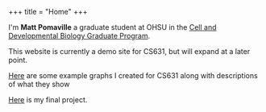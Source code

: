 +++
title = "Home"
+++

I'm **Matt Pomaville** a graduate student at OHSU in the [Cell and Developmental Biology Graduate Program](http://www.ohsu.edu/xd/education/schools/school-of-medicine/departments/basic-science-departments/cell-and-developmental-biology/graduate-program/CDB-graduate-program/index.cfm).

This website is currently a demo site for CS631, but will expand at a later point.

[Here]("https://mpomaville.netlify.com/blog/") are some example graphs I created for CS631 along with descriptions of what they show

[Here]("https://mpomaville.netlify.com/projects/") is my final project.